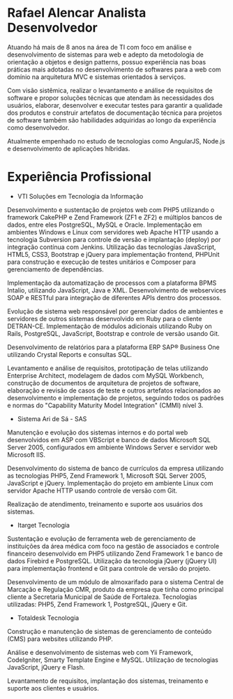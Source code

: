 Rafael Alencar
Analista Desenvolvedor
============

Atuando há mais de 8 anos na área de TI com foco em análise e desenvolvimento de sistemas para web e adepto da metodologia de orientação a objetos e design patterns, possuo experiência nas boas práticas mais adotadas no desenvolvimento de softwares para a web com domínio na arquitetura MVC e sistemas orientados à serviços.

Com visão sistêmica, realizar o levantamento e análise de requisitos de software e propor soluções técnicas que atendam às necessidades dos usuários, elaborar, desenvolver e executar testes para garantir a qualidade dos produtos e construir artefatos de documentação técnica para projetos de software também são habilidades adquiridas ao longo da experiência como desenvolvedor.

Atualmente empenhado no estudo de tecnologias como AngularJS, Node.js e desenvolvimento de aplicações híbridas.

# Experiência Profissional
* VTI Soluções em Tecnologia da Informação

Desenvolvimento e sustentação de projetos web com PHP5 utilizando o framework CakePHP e Zend Framework (ZF1 e ZF2) e múltiplos bancos de dados, entre eles PostgreSQL, MySQL e Oracle. Implementação em ambientes Windows e Linux com servidores web Apache HTTP usando a tecnologia Subversion para controle de versão e implantação (deploy) por integração contínua com Jenkins. Utilização das tecnologias JavaScript, HTML5, CSS3, Bootstrap e jQuery para implementação frontend, PHPUnit para construção e execução de testes unitários e Composer para gerenciamento de dependências.

Implementação da automatização de processos com a plataforma BPMS Intalio, utilizando JavaScript, Java e XML. Desenvolvimento de webservices SOAP e RESTful para integração de diferentes APIs dentro dos processos.

Evolução de sistema web responsável por gerenciar dados de ambientes e servidores de outros sistemas desenvolvido em Ruby para o cliente DETRAN-CE. Implementação de módulos adicionais utilizando Ruby on Rails, PostgreSQL, JavaScript, Bootstrap e controle de versão usando Git.

Desenvolvimento de relatórios para a plataforma ERP SAP® Business One utilizando Crystal Reports e consultas SQL.

Levantamento e análise de requisitos, prototipação de telas utilizando Enterprise Architect, modelagem de dados com MySQL Workbench, construção de documentos de arquitetura de projetos de software, elaboração e revisão de casos de teste e outros artefatos relacionados ao desenvolvimento e implementação de projetos, seguindo todos os padrões e normas do "Capability Maturity Model Integration" (CMMI) nível 3.


* Sistema Ari de Sá - SAS

Manutenção e evolução dos sistemas internos e do portal web desenvolvidos em ASP com VBScript e banco de dados Microsoft SQL Server 2005, configurados em ambiente Windows Server e servidor web Microsoft IIS.

Desenvolvimento do sistema de banco de currículos da empresa utilizando as tecnologias PHP5, Zend Framework 1, Microsoft SQL Server 2005, JavaScript e jQuery. Implementação do projeto em ambiente Linux com servidor Apache HTTP usando controle de versão com Git.

Realização de atendimento, treinamento e suporte aos usuários dos sistemas.


* Itarget Tecnologia

Sustentação e evolução de ferramenta web de gerenciamento de instituições da área médica com foco na gestão de associados e controle financeiro desenvolvido em PHP5 utilizando Zend Framework 1 e banco de dados Firebird e PostgreSQL. Utilização da tecnologia jQuery (jQuery UI) para implementação frontend e Git para controle de versão do projeto.

Desenvolvimento de um módulo de almoxarifado para o sistema Central de Marcação e Regulação CMR, produto da empresa que tinha como principal cliente a Secretaria Municipal de Saúde de Fortaleza. Tecnologias utilizadas: PHP5, Zend Framework 1, PostgreSQL, jQuery e Git.


* Totaldesk Tecnologia

Construção e manutenção de sistemas de gerenciamento de conteúdo (CMS) para websites utilizando PHP.

Análise e desenvolvimento de sistemas web com Yii Framework, CodeIgniter, Smarty Template Engine e MySQL. Utilização de tecnologias JavaScript, jQuery e Flash.

Levantamento de requisitos, implantação dos sistemas, treinamento e suporte aos clientes e usuários.
